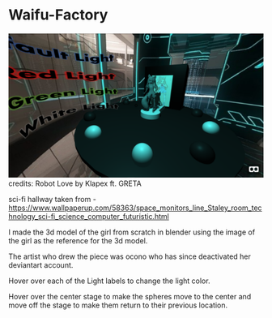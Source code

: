 # Waifu-Factory
![](Aframe_Project_JacquelineChambers/waifufactory.PNG)
credits: 
Robot Love by Klapex ft. GRETA

sci-fi hallway taken from - https://www.wallpaperup.com/58363/space_monitors_line_Staley_room_technology_sci-fi_science_computer_futuristic.html

I made the 3d model of the girl from scratch in blender using the image of the girl as the reference 
for the 3d model.

The artist who drew the piece was ocono who has since deactivated her deviantart account.

Hover over each of the Light labels to change the light color.

Hover over the center stage to make the spheres move to the center and move off the stage to make them return to their previous location.
